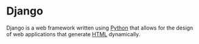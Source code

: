# Django



Django is a web framework written using [Python](/Python) that allows for the design of web applications that generate [HTML](/HTML) dynamically.

